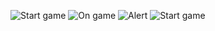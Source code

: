 ![Start game](./assets//demo-app//start.jpg)
![On game](./assets//demo-app//game.jpg)
![Alert ](./assets//demo-app//alert.jpg)
![Start game](./assets//demo-app//game-over.jpg)
